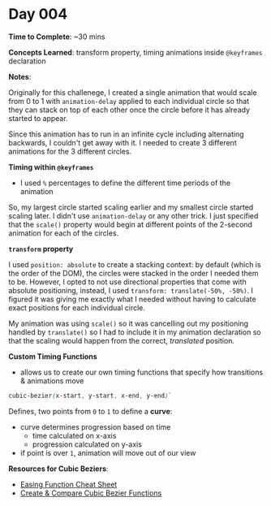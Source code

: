 # Day 004

**Time to Complete**: ~30 mins

**Concepts Learned**: transform property, timing animations inside `@keyframes` declaration

**Notes**:

Originally for this challenege, I created a single animation that would scale from 0 to 1 with `animation-delay` applied to each individual circle so that they can stack on top of each other once the circle before it has already started to appear.

Since this animation has to run in an infinite cycle including alternating backwards, I couldn't get away with it. I needed to create 3 different animations for the 3 different circles.

**Timing within `@keyframes`**

- I used `%` percentages to define the different time periods of the animation

So, my largest circle started scaling earlier and my smallest circle started scaling later. I didn't use `animation-delay` or any other trick. I just specified that the `scale()` property would begin at different points of the 2-second animation for each of the circles.

**`transform` property**

I used `position: absolute` to create a stacking context: by default (which is the order of the DOM), the circles were stacked in the order I needed them to be. However, I opted to not use directional properties that come with absolute positioning, instead, I used `transform: translate(-50%, -50%)`. I figured it was giving me exactly what I needed without having to calculate exact positions for each individual circle.

My animation was using `scale()` so it was cancelling out my positioning handled by `translate()` so I had to include it in my animation declaration so that the scaling would happen from the correct, _translated_ position.

**Custom Timing Functions**

- allows us to create our own timing functions that specify how transitions & animations move

```css
cubic-bezier(x-start, y-start, x-end, y-end)`
```

Defines, two points from `0` to `1` to define a **curve**:

- curve determines progression based on time
  - time calculated on x-axis
  - progression calculated on y-axis
- if point is over `1`, animation will move out of our view

**Resources for Cubic Beziers**:

- <a href="https://easings.net/">Easing Function Cheat Sheet</a>
- <a href="https://cubic-bezier.com/">Create & Compare Cubic Bezier Functions</a>
